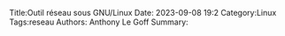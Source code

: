 Title:Outil réseau sous GNU/Linux
Date: 2023-09-08 19:2
Category:Linux
Tags:reseau
Authors: Anthony Le Goff
Summary: